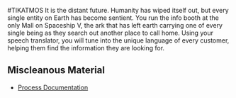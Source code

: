 #TIKATMOS
It is the distant future. Humanity has wiped itself out, but every single entity on Earth has become sentient. 
You run the info booth at the only Mall on Spaceship V, 
the ark that has left earth carrying one of every single being as they search out another place to call home.
Using your speech translator, you will tune into the unique language of every customer, helping them find the information they are looking for.


## Miscleanous Material
* [Process Documentation](./Process/)
